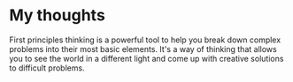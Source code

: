 # My thoughts

First principles thinking is a powerful tool to help you break down complex problems into their most basic elements. It's a way of thinking that allows you to see the world in a different light and come up with creative solutions to difficult problems.